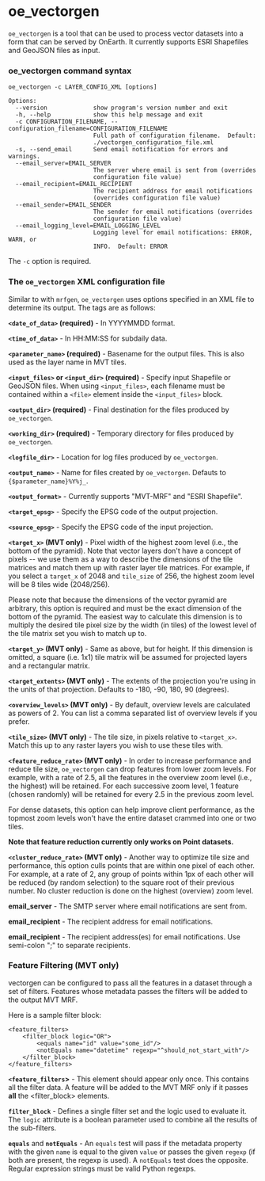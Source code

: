 # oe_vectorgen

`oe_vectorgen` is a tool that can be used to process vector datasets into a form that can be served by OnEarth. It currently supports ESRI Shapefiles and GeoJSON files as input.

### oe_vectorgen command syntax

`oe_vectorgen -c LAYER_CONFIG_XML [options]`

```
Options:
  --version             show program's version number and exit
  -h, --help            show this help message and exit
  -c CONFIGURATION_FILENAME, --configuration_filename=CONFIGURATION_FILENAME
                        Full path of configuration filename.  Default:
                        ./vectorgen_configuration_file.xml
  -s, --send_email      Send email notification for errors and warnings.
  --email_server=EMAIL_SERVER
                        The server where email is sent from (overrides
                        configuration file value)
  --email_recipient=EMAIL_RECIPIENT
                        The recipient address for email notifications
                        (overrides configuration file value)
  --email_sender=EMAIL_SENDER
                        The sender for email notifications (overrides
                        configuration file value)
  --email_logging_level=EMAIL_LOGGING_LEVEL
                        Logging level for email notifications: ERROR, WARN, or
                        INFO.  Default: ERROR
```

The `-c` option is required.

### The `oe_vectorgen` XML configuration file
Similar to with `mrfgen`, `oe_vectorgen` uses options specified in an XML file to determine its output. The tags are as follows:

**`<date_of_data>` (required)** - In YYYYMMDD format.

**`<time_of_data>`** - In HH:MM:SS for subdaily data.

**`<parameter_name>` (required)** - Basename for the output files. This is also used as the layer name in MVT tiles.

**`<input_files>` or `<input_dir>` (required)** - Specify input Shapefile or GeoJSON files. When using `<input_files>`, each filename must be contained within a `<file>` element inside the `<input_files>` block.

**`<output_dir>` (required)** - Final destination for the files produced by `oe_vectorgen`.

**`<working_dir>` (required)** - Temporary directory for files produced by `oe_vectorgen`.

**`<logfile_dir>`** - Location for log files produced by `oe_vectorgen`.

**`<output_name>`** - Name for files created by `oe_vectorgen`. Defauts to `{$parameter_name}%Y%j_`.

**`<output_format>`** - Currently supports "MVT-MRF" and "ESRI Shapefile".

**`<target_epsg>`** - Specify the EPSG code of the output projection. 

**`<source_epsg>`** - Specify the EPSG code of the input projection. 

**`<target_x>` (MVT only)** - Pixel width of the highest zoom level (i.e., the bottom of the pyramid). Note that vector layers don't have a concept of pixels -- we use them as a way to describe the dimensions of the tile matrices and match them up with raster layer tile matrices. For example, if you select a `target_x` of 2048 and `tile_size` of 256, the highest zoom level will be 8 tiles wide (2048/256).

Please note that because the dimensions of the vector pyramid are arbitrary, this option is required and must be the exact dimension of the bottom of the pyramid. The easiest way to calculate this dimension is to multiply the desired tile pixel size by the width (in tiles) of the lowest level of the tile matrix set you wish to match up to.

**`<target_y>` (MVT only)** - Same as above, but for height. If this dimension is omitted, a square (i.e. 1x1) tile matrix will be assumed for projected layers and a rectangular matrix.

**`<target_extents>` (MVT only)** - The extents of the projection you're using in the units of that projection. Defaults to -180, -90, 180, 90 (degrees).

**`<overview_levels>` (MVT only)** - By default, overview levels are calculated as powers of 2. You can list a comma separated list of overview levels if you prefer.

**`<tile_size>` (MVT only)** - The tile size, in pixels relative to `<target_x>`. Match this up to any raster layers you wish to use these tiles with.

**`<feature_reduce_rate>` (MVT only)** - In order to increase performance and reduce tile size, `oe_vectorgen` can drop features from lower zoom levels. For example, with a rate of 2.5, all the features in the overview zoom level (i.e., the highest) will be retained. For each successive zoom level, 1 feature (chosen randomly) will be retained for every 2.5 in the previous zoom level.

For dense datasets, this option can help improve client performance, as the topmost zoom levels won't have the entire dataset crammed into one or two tiles.

**Note that feature reduction currently only works on Point datasets.**

**`<cluster_reduce_rate>` (MVT only)** - Another way to optimize tile size and performance, this option culls points that are within one pixel of each other. For example, at a rate of 2, any group of points within 1px of each other will be reduced (by random selection) to the square root of their previous number. No cluster reduction is done on the highest (overview) zoom level.

**email_server** - The SMTP server where email notifications are sent from.

**email_recipient** - The recipient address for email notifications.

**email_recipient** - The recipient address(es) for email notifications. Use semi-colon ";" to separate recipients.

### Feature Filtering (MVT only)
vectorgen can be configured to pass all the features in a dataset through a set of filters. Features whose metadata passes the filters will be added to the output MVT MRF.

Here is a sample filter block:

```
<feature_filters>
    <filter_block logic="OR">
        <equals name="id" value="some_id"/>
        <notEquals name="datetime" regexp="^should_not_start_with"/>
    </filter_block>
</feature_filters>
```

**`<feature_filters`>** - This element should appear only once. This contains all the filter data. A feature will be added to the MVT MRF only if it passes **all** the <filter_block> elements.

**`filter_block`** - Defines a single filter set and the logic used to evaluate it. The `logic` attribute is a boolean parameter used to combine all the results of the sub-filters.

**`equals`** and **`notEquals`** - An `equals` test will pass if the metadata property with the given `name` is equal to the given `value` or passes the given `regexp` (if both are present, the regexp is used). A `notEquals` test does the opposite. Regular expression strings must be valid Python regexps.

